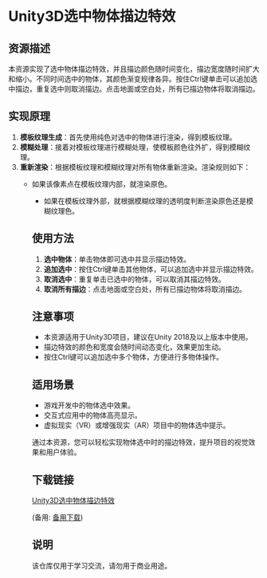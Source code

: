 # Unity3D选中物体描边特效

## 资源描述

本资源实现了选中物体描边特效，并且描边颜色随时间变化，描边宽度随时间扩大和缩小。不同时间选中的物体，其颜色渐变规律各异。按住Ctrl键单击可以追加选中描边，重复选中则取消描边。点击地面或空白处，所有已描边物体将取消描边。

## 实现原理

1. **模板纹理生成**：首先使用纯色对选中的物体进行渲染，得到模板纹理。
2. **模糊处理**：接着对模板纹理进行模糊处理，使模板颜色往外扩，得到模糊纹理。
3. **重新渲染**：根据模板纹理和模糊纹理对所有物体重新渲染。渲染规则如下：
   - 如果该像素点在模板纹理内部，就渲染原色。
      - 如果在模板纹理外部，就根据模糊纹理的透明度判断渲染原色还是模糊纹理色。

      ## 使用方法

      1. **选中物体**：单击物体即可选中并显示描边特效。
      2. **追加选中**：按住Ctrl键单击其他物体，可以追加选中并显示描边特效。
      3. **取消选中**：重复单击已选中的物体，可以取消其描边特效。
      4. **取消所有描边**：点击地面或空白处，所有已描边物体将取消描边。

      ## 注意事项

      - 本资源适用于Unity3D项目，建议在Unity 2018及以上版本中使用。
      - 描边特效的颜色和宽度会随时间动态变化，效果更加生动。
      - 按住Ctrl键可以追加选中多个物体，方便进行多物体操作。

      ## 适用场景

      - 游戏开发中的物体选中效果。
      - 交互式应用中的物体高亮显示。
      - 虚拟现实（VR）或增强现实（AR）项目中的物体选中提示。

      通过本资源，您可以轻松实现物体选中时的描边特效，提升项目的视觉效果和用户体验。

      ## 下载链接
      [Unity3D选中物体描边特效](https://pan.quark.cn/s/6de5b93bb02d) 

      (备用: [备用下载](https://pan.baidu.com/s/1d7boPHPf7UiouoyFMhUYMg?pwd=1234))

      ## 说明

      该仓库仅用于学习交流，请勿用于商业用途。
